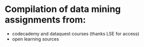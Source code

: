 

# Compilation of data mining assignments from:
- codecademy and dataquest courses (thanks LSE for access)
- open learning sources

